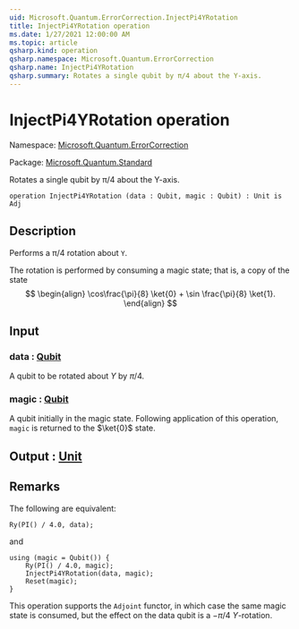 ```yaml
---
uid: Microsoft.Quantum.ErrorCorrection.InjectPi4YRotation
title: InjectPi4YRotation operation
ms.date: 1/27/2021 12:00:00 AM
ms.topic: article
qsharp.kind: operation
qsharp.namespace: Microsoft.Quantum.ErrorCorrection
qsharp.name: InjectPi4YRotation
qsharp.summary: Rotates a single qubit by π/4 about the Y-axis.
---
```


# InjectPi4YRotation operation

Namespace: [Microsoft.Quantum.ErrorCorrection](xref:Microsoft.Quantum.ErrorCorrection)

Package: [Microsoft.Quantum.Standard](https://nuget.org/packages/Microsoft.Quantum.Standard)


Rotates a single qubit by π/4 about the Y-axis.

```qsharp
operation InjectPi4YRotation (data : Qubit, magic : Qubit) : Unit is Adj
```


## Description

Performs a π/4 rotation about `Y`.The rotation is performed by consuming a magicstate; that is, a copy of the state$$\begin{align}\cos\frac{\pi}{8} \ket{0} + \sin \frac{\pi}{8} \ket{1}.\end{align}$$

## Input

### data : [Qubit](xref:microsoft.quantum.lang-ref.qubit)

A qubit to be rotated about $Y$ by $\pi / 4$.


### magic : [Qubit](xref:microsoft.quantum.lang-ref.qubit)

A qubit initially in the magic state. Following applicationof this operation, `magic` is returned to the $\ket{0}$ state.



## Output : [Unit](xref:microsoft.quantum.lang-ref.unit)



## Remarks

The following are equivalent:```qsharpRy(PI() / 4.0, data);```and```qsharpusing (magic = Qubit()) {    Ry(PI() / 4.0, magic);    InjectPi4YRotation(data, magic);    Reset(magic);}```This operation supports the `Adjoint` functor, in whichcase the same magic state is consumed, but the effecton the data qubit is a $-\pi/4$ $Y$-rotation.